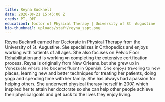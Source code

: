 ```yaml
---
title: Reyna Bucknell
date: 2020-09-21 15:45:00 Z
creds: PT, DPT
education1: Doctor of Physical Therapy | University of St. Augustine
bio-thumbnail: uploads/staff/reyna_sspt.png
---
```


Reyna Bucknell earned her Doctorate in Physical Therapy from the University of St. Augustine. She specializes in Orthopedics and enjoys working with patients of all ages. She also focuses on Pelvic Floor Rehabilitation and is working on completing the extensive certification process. Reyna is originally from New Orleans, but she grew up in Venezuela where she became fluent in Spanish. She enjoys traveling to new places, learning new and better techniques for treating her patients, doing yoga and spending time with her family. She has always had a passion for helping others. She underwent physical therapy herself in 2007, which inspired her to attain her doctorate so she can help other people achieve their physical goals and get back to the lives they enjoy living.